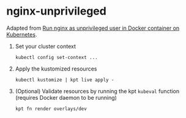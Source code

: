 # nginx-unprivileged

Adapted from [Run nginx as unprivileged user in Docker container on Kubernetes](https://harsimran-kaur.medium.com/run-nginx-as-unprivileged-user-in-docker-container-on-kubernetes-6e71564cf78b).

1. Set your cluster context

    `kubectl config set-context ...`

1. Apply the kustomized resources

    `kubectl kustomize | kpt live apply -`

1. (Optional) Validate resources by running the kpt `kubeval` function (requires Docker daemon to be running)

    `kpt fn render overlays/dev`
